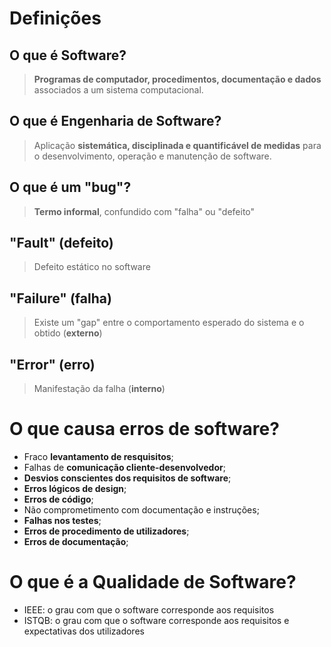 # Definições
## O que é Software?
> **Programas de computador, procedimentos, documentação e dados** associados a um sistema computacional.

## O que é Engenharia de Software?
> Aplicação **sistemática, disciplinada e quantificável de medidas** para o desenvolvimento, operação e manutenção de software.

## O que é um "bug"?
> **Termo informal**, confundido com "falha" ou "defeito"

## "Fault" (defeito)
> Defeito estático no software

## "Failure" (falha)
> Existe um "gap" entre o comportamento esperado do sistema e o obtido (**externo**)

## "Error" (erro)
> Manifestação da falha (**interno**)

# O que causa erros de software?
* Fraco **levantamento de resquisitos**;
* Falhas de **comunicação cliente-desenvolvedor**;
* **Desvios conscientes dos requisitos de software**;
* **Erros lógicos de design**;
* **Erros de código**;
* Não comprometimento com documentação e instruções;
* **Falhas nos testes**;
* **Erros de procedimento de utilizadores**;
* **Erros de documentação**;

# O que é a Qualidade de Software?
* IEEE: o grau com que o software corresponde aos requisitos
* ISTQB: o grau com que o software corresponde aos requisitos e expectativas dos utilizadores